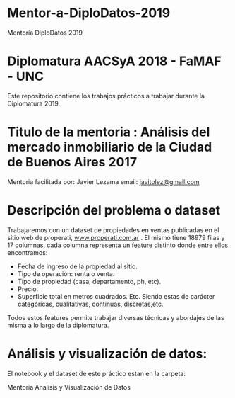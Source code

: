 # Mentor-a-DiploDatos-2019
Mentoría DiploDatos 2019

# Diplomatura AACSyA 2018 - FaMAF - UNC

Este repositorio contiene los trabajos prácticos a trabajar durante la Diplomatura 2019.

# Titulo de la mentoria : Análisis del mercado inmobiliario de la Ciudad de Buenos Aires 2017

Mentoria facilitada por: Javier Lezama
email: javitolez@gmail.com

# Descripción del problema o dataset

Trabajaremos con un dataset de propiedades en ventas publicadas en el sitio web de properati,  www.properati.com.ar . El mismo tiene 18979 filas y 17 columnas, cada columna representa un feature distinto donde entre ellos encontramos:
* Fecha de ingreso de la propiedad al sitio.
* Tipo de operación: renta o venta.
* Tipo de propiedad (casa, departamento, ph, etc).
* Precio.
* Superficie total en metros cuadrados.
Etc.
Siendo estas de carácter categóricas, cualitativas, continuas, discretas,etc.

Todos estos features permite trabajar diversas técnicas y abordajes de las misma a lo largo de la diplomatura. 

# Análisis y visualización de datos: 

El notebook y el dataset de este práctico estan en la carpeta:

Mentoria Analisis y Visualización de Datos 

